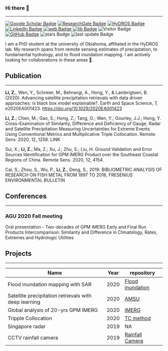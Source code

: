 ### Hi there 👋
---
<!--
**chrimerss/chrimerss** is a ✨ _special_ ✨ repository because its `README.md` (this file) appears on your GitHub profile.

Here are some ideas to get you started:

- 🔭 I’m currently working on ...
- 🌱 I’m currently learning ...
- 👯 I’m looking to collaborate on ...
- 🤔 I’m looking for help with ...
- 💬 Ask me about ...
- 📫 How to reach me: ...
- 😄 Pronouns: ...
- ⚡ Fun fact: ...
-->


[![Google Scholar Badge](https://img.shields.io/badge/-Google%20scholar-brightgreen)](https://scholar.google.com.sg/citations?user=JQ7mr1QAAAAJ&hl=en)
[![ResearchGate Badge](https://img.shields.io/badge/-Research%20Gate-blue)](https://www.researchgate.net/profile/Zhi_Li232)
[![HyDROS Badge](https://img.shields.io/badge/-HyDROS%20lab-orange)](http://hydro.ou.edu/)
[![LinkedIn Badge](https://img.shields.io/badge/-Linkedin-blue)](https://www.linkedin.com/in/zhi-li-a79116167/)
[![web Badge](https://img.shields.io/badge/-Personal%20Website-red)](http://smartallen.me/)
[![lib Badge](https://img.shields.io/badge/-Personal%20Library-red)](https://chrimerss.github.io/allenslib/)
![Visitor Badge](https://visitor-badge.laobi.icu/badge?page_id=chrimerss.chrimerss)
[![GitHub Badge](https://img.shields.io/github/followers/chrimerss?label=Followers&style=social)](https://github.com/chrimerss?tab=followers)
![stars Badge](https://img.shields.io/github/stars/chrimerss?style=social)
![last update Badge](https://img.shields.io/github/last-commit/chrimerss/chrimerss)

I am a PhD student at the university of Oklahoma, affiliated in the HyDROS lab. My research spans from remote sensing estimates of precipitation, to fundamental hydrology, and to flood inundation mapping. I am actively looking for collaborations in these areas 👯.

## Publication
---

__Li, Z.__, Wen, Y., Schreier, M., Behrangi, A., Hong, Y., & Lambrigtsen, B. (2020). Advancing satellite precipitation retrievals with data driven approaches: is black box model explainable?. Earth and Space Science, 7, e2020EA001423. https://doi.org/10.1029/2020EA001423

__Li, Z.__; Chen, M.; Gao, S.; Hong, Z.; Tang, G.; Wen, Y.; Gourley, J.J.; Hong, Y. Cross-Examination of Similarity, Difference and Deficiency of Gauge, Radar and Satellite Precipitation Measuring Uncertainties for Extreme Events Using Conventional Metrics and Multiplicative Triple Collocation. Remote Sens. 2020, 12, 1258. LINK

Sui, X.; __Li, Z.__; Ma, Z.; Xu, J.; Zhu, S.; Liu, H. Ground Validation and Error Sources Identification for GPM IMERG Product over the Southeast Coastal Regions of China. Remote Sens. 2020, 12, 4154.

Cai, S., Zhou, S., Wu, P., __Li, Z.__, Deng, S., 2019. BIBLIOMETRIC ANALYSIS OF RESEARCH ON FISH METAL FROM 1997 TO 2016, FRESENIUS ENVIRONMENTAL BULLETIN

## Conferences
---

### AGU 2020 Fall meeting

Oral presentation - Two-decades of GPM IMERG Early and Final Run Products Intercomparison: Similarity and Difference in Climatology, Rates, Extremes and Hydrologic Utilities

## Projects
---

|Name|Year|repository|
|----|----|----------|
|Flood inundation mapping with SAR|2020|[Flood inundation](https://github.com/chrimerss/FloodDetectionUsingSAR)|
|Satellite precipitation retrievals with deep learning|2020|[AMSU](https://github.com/chrimerss/AMSU-MRMS)|
|Global analysis of 20-yrs GPM IMERG|2020|[IMERG](https://github.com/chrimerss/20yrsGPM_Analysis)|
|Tripple Collocation|2020|[TC method](https://github.com/chrimerss/TripleCollocation)|
|Singapore radar|2019|NA|
|CCTV rainfall camera|2019|[Rainfall Camera](https://github.com/chrimerss/RainfallCamera)|
